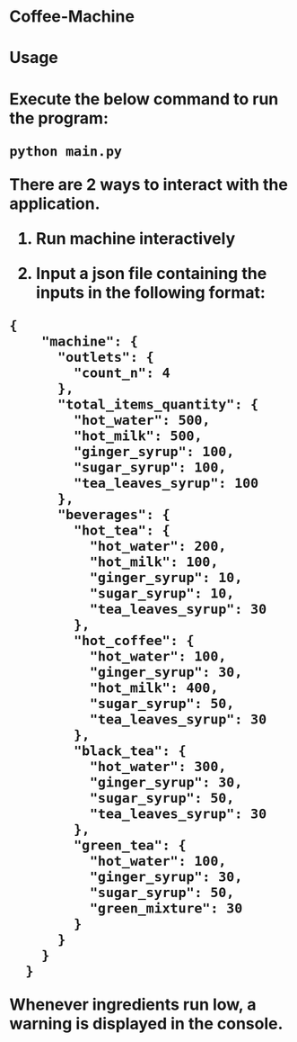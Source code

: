 # Coffee-Machine

<h1>Usage<h1>

Execute the below command to run the program:

`python main.py`

There are 2 ways to interact with the application.

1. Run machine interactively


2. Input a json file containing the inputs in the following format:

```
{
    "machine": {
      "outlets": {
        "count_n": 4
      },
      "total_items_quantity": {
        "hot_water": 500,
        "hot_milk": 500,
        "ginger_syrup": 100,
        "sugar_syrup": 100,
        "tea_leaves_syrup": 100
      },
      "beverages": {
        "hot_tea": {
          "hot_water": 200,
          "hot_milk": 100,
          "ginger_syrup": 10,
          "sugar_syrup": 10,
          "tea_leaves_syrup": 30
        },
        "hot_coffee": {
          "hot_water": 100,
          "ginger_syrup": 30,
          "hot_milk": 400,
          "sugar_syrup": 50,
          "tea_leaves_syrup": 30
        },
        "black_tea": {
          "hot_water": 300,
          "ginger_syrup": 30,
          "sugar_syrup": 50,
          "tea_leaves_syrup": 30
        },
        "green_tea": {
          "hot_water": 100,
          "ginger_syrup": 30,
          "sugar_syrup": 50,
          "green_mixture": 30
        }
      }
    }
  }
```

Whenever ingredients run low, a warning is displayed in the console.